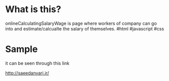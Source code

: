 # What is this?

onlineCalculatingSalaryWage is page where workers of company can go into and estimate/calcualte the salary of themselves.
#html #javascript #css

# Sample 

it can be seen through this link 

http://saeedanvari.ir/
